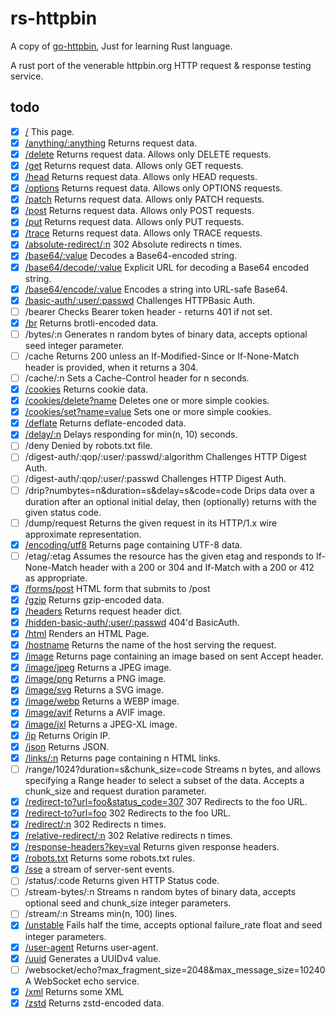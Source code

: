 # rs-httpbin

A copy of [go-httpbin](https://github.com/mccutchen/go-httpbin), Just for learning Rust language.

A rust port of the venerable httpbin.org HTTP request & response testing service.

## todo

- [x] [/](/) This page.
- [x] [/anything/:anything](/anything/anything) Returns request data.
- [x] [/delete](/delete) Returns request data. Allows only DELETE requests.
- [x] [/get](/get) Returns request data. Allows only GET requests.
- [x] [/head](/head) Returns request data. Allows only HEAD requests.
- [x] [/options](/options) Returns request data. Allows only OPTIONS requests.
- [x] [/patch](/patch) Returns request data. Allows only PATCH requests.
- [x] [/post](/post) Returns request data. Allows only POST requests.
- [x] [/put](/put) Returns request data. Allows only PUT requests.
- [x] [/trace](/trace) Returns request data. Allows only TRACE requests.
- [x] [/absolute-redirect/:n](/absolute-redirect/3) 302 Absolute redirects n times.
- [x] [/base64/:value](/base64/aGVsbG8K) Decodes a Base64-encoded string.
- [x] [/base64/decode/:value](/base64/decode/aGVsbG8K) Explicit URL for decoding a Base64 encoded string.
- [x] [/base64/encode/:value](/base64/encode/hello) Encodes a string into URL-safe Base64.
- [x] [/basic-auth/:user/:passwd](/basic-auth/user/passwd) Challenges HTTPBasic Auth.
- [ ] /bearer Checks Bearer token header - returns 401 if not set.
- [x] [/br](/br) Returns brotli-encoded data.
- [ ] /bytes/:n Generates n random bytes of binary data, accepts optional seed integer parameter.
- [ ] /cache Returns 200 unless an If-Modified-Since or If-None-Match header is provided, when it returns a 304.
- [ ] /cache/:n Sets a Cache-Control header for n seconds.
- [x] [/cookies](/cookies) Returns cookie data.
- [x] [/cookies/delete?name](/cookies/delete?k1=&k2=) Deletes one or more simple cookies.
- [x] [/cookies/set?name=value](/cookies/set?k1=v1&k2=v2) Sets one or more simple cookies.
- [x] [/deflate](/deflate) Returns deflate-encoded data.
- [x] [/delay/:n](/delay/3) Delays responding for min(n, 10) seconds.
- [ ] /deny Denied by robots.txt file.
- [ ] /digest-auth/:qop/:user/:passwd/:algorithm Challenges HTTP Digest Auth.
- [ ] /digest-auth/:qop/:user/:passwd Challenges HTTP Digest Auth.
- [ ] /drip?numbytes=n&duration=s&delay=s&code=code Drips data over a duration after an optional initial delay, then (optionally) returns with the given status code.
- [ ] /dump/request Returns the given request in its HTTP/1.x wire approximate representation.
- [x] [/encoding/utf8](/encoding/utf8) Returns page containing UTF-8 data.
- [ ] /etag/:etag Assumes the resource has the given etag and responds to If-None-Match header with a 200 or 304 and If-Match with a 200 or 412 as appropriate.
- [x] [/forms/post](/forms/post) HTML form that submits to /post
- [x] [/gzip](/gzip) Returns gzip-encoded data.
- [x] [/headers](/headers) Returns request header dict.
- [x] [/hidden-basic-auth/:user/:passwd](/hidden-basic-auth/user/passwd) 404'd BasicAuth.
- [x] [/html](/html) Renders an HTML Page.
- [x] [/hostname](/hostname) Returns the name of the host serving the request.
- [x] [/image](/image) Returns page containing an image based on sent Accept header.
- [x] [/image/jpeg](/image/jpeg) Returns a JPEG image.
- [x] [/image/png](/image/png) Returns a PNG image.
- [x] [/image/svg](/image/svg) Returns a SVG image.
- [x] [/image/webp](/image/webp) Returns a WEBP image.
- [x] [/image/avif](/image/avif) Returns a AVIF image.
- [x] [/image/jxl](/image/jxl) Returns a JPEG-XL image.
- [x] [/ip](/ip) Returns Origin IP.
- [x] [/json](/json) Returns JSON.
- [x] [/links/:n](/links/10) Returns page containing n HTML links.
- [ ] /range/1024?duration=s&chunk_size=code Streams n bytes, and allows specifying a Range header to select a subset of the data. Accepts a chunk_size and request duration parameter.
- [x] [/redirect-to?url=foo&status_code=307](/redirect-to?url=/&status_code=307) 307 Redirects to the foo URL.
- [x] [/redirect-to?url=foo](/redirect-to?url=/) 302 Redirects to the foo URL.
- [x] [/redirect/:n](/redirect/3) 302 Redirects n times.
- [x] [/relative-redirect/:n](/relative-redirect/3) 302 Relative redirects n times.
- [x] [/response-headers?key=val](/response-headers?key=val) Returns given response headers.
- [x] [/robots.txt](/robots.txt) Returns some robots.txt rules.
- [x] [/sse](/sse?delay=1s&duration=3s&count=10) a stream of server-sent events.
- [ ] /status/:code Returns given HTTP Status code.
- [ ] /stream-bytes/:n Streams n random bytes of binary data, accepts optional seed and chunk_size integer parameters.
- [ ] /stream/:n Streams min(n, 100) lines.
- [x] [/unstable](/unstable?failure_rate=0.6) Fails half the time, accepts optional failure_rate float and seed integer parameters.
- [x] [/user-agent](/user-agent) Returns user-agent.
- [x] [/uuid](/uuid) Generates a UUIDv4 value.
- [ ] /websocket/echo?max_fragment_size=2048&max_message_size=10240 A WebSocket echo service.
- [x] [/xml](/xml) Returns some XML
- [x] [/zstd](/zstd) Returns zstd-encoded data.
